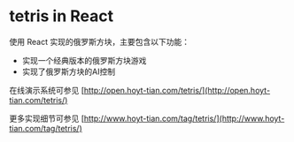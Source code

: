 # tetris in React

使用 React 实现的俄罗斯方块，主要包含以下功能：

* 实现一个经典版本的俄罗斯方块游戏
* 实现了俄罗斯方块的AI控制

在线演示系统可参见 [http://open.hoyt-tian.com/tetris/](http://open.hoyt-tian.com/tetris/)

更多实现细节可参见 [http://www.hoyt-tian.com/tag/tetris/](http://www.hoyt-tian.com/tag/tetris/)
